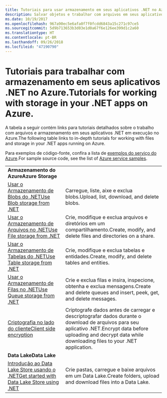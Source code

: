```yaml
---
title: Tutoriais para usar armazenamento em seus aplicativos .NET no Azure
description: Salvar objetos e trabalhar com arquivos em seus aplicativos .NET em execução no Azure
ms.date: 10/19/2017
ms.openlocfilehash: 967a90ec5e6afa0f7f0fcdd6843a15c271c97ce5
ms.sourcegitcommit: 5d9b713653b3d03e1d0a67f6e126ee399d1c2a60
ms.translationtype: HT
ms.contentlocale: pt-BR
ms.lasthandoff: 09/26/2018
ms.locfileid: "47190790"
---
```

# <a name="tutorials-for-working-with-storage-in-your-net-apps-on-azure"></a><span data-ttu-id="b106d-103">Tutoriais para trabalhar com armazenamento em seus aplicativos .NET no Azure.</span><span class="sxs-lookup"><span data-stu-id="b106d-103">Tutorials for working with storage in your .NET apps on Azure.</span></span>

<span data-ttu-id="b106d-104">A tabela a seguir contém links para tutoriais detalhados sobre o trabalho com arquivos e armazenamento em seus aplicativos .NET em execução no Azure.</span><span class="sxs-lookup"><span data-stu-id="b106d-104">The following table links to in-depth tutorials for working with files and storage in your .NET apps running on Azure.</span></span>

<span data-ttu-id="b106d-105">Para exemplos de código-fonte, confira a lista de [exemplos do serviço do Azure](https://azure.microsoft.com/resources/samples/?platform=dotnet).</span><span class="sxs-lookup"><span data-stu-id="b106d-105">For sample source code, see the list of [Azure service samples](https://azure.microsoft.com/resources/samples/?platform=dotnet).</span></span>

| | |
|---|---|
| <span data-ttu-id="b106d-106">**Armazenamento do Azure**</span><span class="sxs-lookup"><span data-stu-id="b106d-106">**Azure Storage**</span></span> ||
| <span data-ttu-id="b106d-107">[Usar o Armazenamento de Blobs do .NET][1]</span><span class="sxs-lookup"><span data-stu-id="b106d-107">[Use Blob storage from .NET][1]</span></span> | <span data-ttu-id="b106d-108">Carregue, liste, aixe e exclua blobs.</span><span class="sxs-lookup"><span data-stu-id="b106d-108">Upload, list, download, and delete blobs.</span></span> |
| <span data-ttu-id="b106d-109">[Usar o Armazenamento de Arquivos no .NET][4]</span><span class="sxs-lookup"><span data-stu-id="b106d-109">[Use File storage from .NET][4]</span></span> | <span data-ttu-id="b106d-110">Crie, modifique e exclua arquivos e diretórios em um compartilhamento.</span><span class="sxs-lookup"><span data-stu-id="b106d-110">Create, modify, and delete files and directories on a share.</span></span> | 
| <span data-ttu-id="b106d-111">[Usar o Armazenamento de Tabelas do .NET][3]</span><span class="sxs-lookup"><span data-stu-id="b106d-111">[Use Table storage from .NET][3]</span></span> | <span data-ttu-id="b106d-112">Crie, modifique e exclua tabelas e entidades.</span><span class="sxs-lookup"><span data-stu-id="b106d-112">Create, modify, and delete tables and entities.</span></span> |
| <span data-ttu-id="b106d-113">[Usar o Armazenamento de Filas no .NET][2]</span><span class="sxs-lookup"><span data-stu-id="b106d-113">[Use Queue storage from .NET][2]</span></span> | <span data-ttu-id="b106d-114">Crie e exclua filas e insira, inspecione, obtenha e exclua mensagens.</span><span class="sxs-lookup"><span data-stu-id="b106d-114">Create and delete queues and insert, peek, get, and delete messages.</span></span> |
| <span data-ttu-id="b106d-115">[Criptografia no lado do cliente][5]</span><span class="sxs-lookup"><span data-stu-id="b106d-115">[Client side encryption][5]</span></span> | <span data-ttu-id="b106d-116">Criptografe dados antes de carregar e descriptografar dados durante o download de arquivos para seu aplicativo .NET.</span><span class="sxs-lookup"><span data-stu-id="b106d-116">Encrypt data before uploading and decrypt data while downloading files to your .NET application.</span></span> 
|<span data-ttu-id="b106d-117">**Data Lake**</span><span class="sxs-lookup"><span data-stu-id="b106d-117">**Data Lake**</span></span>||
| <span data-ttu-id="b106d-118">[Introdução ao Data Lake Store usando o .NET][6]</span><span class="sxs-lookup"><span data-stu-id="b106d-118">[Get started with Data Lake Store using .NET][6]</span></span> | <span data-ttu-id="b106d-119">Crie pastas, carregue e baixe arquivos em um Data Lake.</span><span class="sxs-lookup"><span data-stu-id="b106d-119">Create folders, upload and download files into a Data Lake.</span></span> | 

[1]: /azure/storage/storage-dotnet-how-to-use-blobs
[2]: /azure/storage/storage-dotnet-how-to-use-queues
[3]: /azure/storage/storage-dotnet-how-to-use-tables
[4]: /azure/storage/storage-dotnet-how-to-use-files
[5]: /azure/storage/storage-client-side-encryption
[6]: /azure/data-lake-store/data-lake-store-get-started-net-sdk